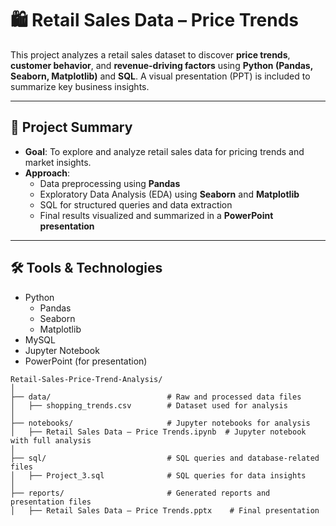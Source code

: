 # 🛍️ Retail Sales Data – Price Trends

This project analyzes a retail sales dataset to discover **price trends**, **customer behavior**, and **revenue-driving factors** using **Python (Pandas, Seaborn, Matplotlib)** and **SQL**. A visual presentation (PPT) is included to summarize key business insights.

---

## 📌 Project Summary

- **Goal**: To explore and analyze retail sales data for pricing trends and market insights.
- **Approach**:
  - Data preprocessing using **Pandas**
  - Exploratory Data Analysis (EDA) using **Seaborn** and **Matplotlib**
  - SQL for structured queries and data extraction
  - Final results visualized and summarized in a **PowerPoint presentation**

---

## 🛠️ Tools & Technologies

- Python
  - Pandas
  - Seaborn
  - Matplotlib
- MySQL
- Jupyter Notebook
- PowerPoint (for presentation)
```
Retail-Sales-Price-Trend-Analysis/
│
├── data/                          # Raw and processed data files
│   ├── shopping_trends.csv        # Dataset used for analysis
│
├── notebooks/                     # Jupyter notebooks for analysis
│   ├── Retail Sales Data – Price Trends.ipynb  # Jupyter notebook with full analysis
│
├── sql/                           # SQL queries and database-related files
│   ├── Project_3.sql              # SQL queries for data insights
│
├── reports/                       # Generated reports and presentation files
│   ├── Retail Sales Data – Price Trends.pptx    # Final presentation


```
